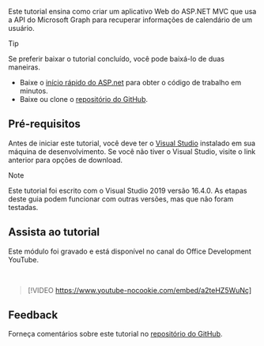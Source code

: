 <!-- markdownlint-disable MD002 MD041 -->

Este tutorial ensina como criar um aplicativo Web do ASP.NET MVC que usa a API do Microsoft Graph para recuperar informações de calendário de um usuário.

> [!TIP]
> Se preferir baixar o tutorial concluído, você pode baixá-lo de duas maneiras.
>
> - Baixe o [início rápido do ASP.net](https://developer.microsoft.com/graph/quick-start?platform=option-dotnet) para obter o código de trabalho em minutos.
> - Baixe ou clone o [repositório do GitHub](https://github.com/microsoftgraph/msgraph-training-aspnetmvcapp).

## <a name="prerequisites"></a>Pré-requisitos

Antes de iniciar este tutorial, você deve ter o [Visual Studio](https://visualstudio.microsoft.com/vs/) instalado em sua máquina de desenvolvimento. Se você não tiver o Visual Studio, visite o link anterior para opções de download.

> [!NOTE]
> Este tutorial foi escrito com o Visual Studio 2019 versão 16.4.0. As etapas deste guia podem funcionar com outras versões, mas que não foram testadas.

## <a name="watch-the-tutorial"></a>Assista ao tutorial

Este módulo foi gravado e está disponível no canal do Office Development YouTube.

<!-- markdownlint-disable MD033 MD034 -->
<br/>

> [!VIDEO https://www.youtube-nocookie.com/embed/a2teHZ5WuNc]
<!-- markdownlint-enable MD033 MD034 -->

## <a name="feedback"></a>Feedback

Forneça comentários sobre este tutorial no [repositório do GitHub](https://github.com/microsoftgraph/msgraph-training-aspnetmvcapp).

